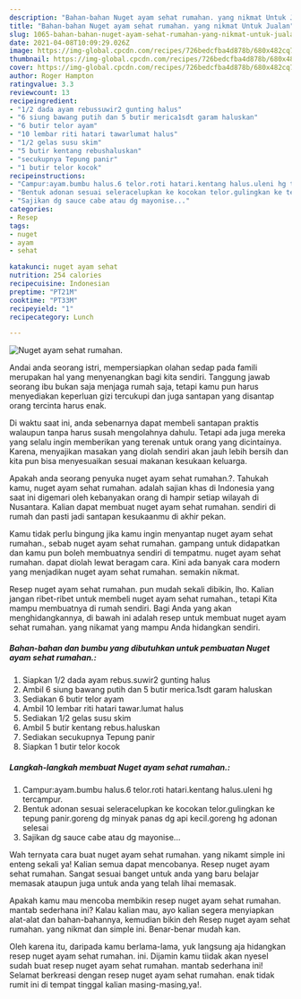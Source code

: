 ```yaml
---
description: "Bahan-bahan Nuget ayam sehat rumahan. yang nikmat Untuk Jualan"
title: "Bahan-bahan Nuget ayam sehat rumahan. yang nikmat Untuk Jualan"
slug: 1065-bahan-bahan-nuget-ayam-sehat-rumahan-yang-nikmat-untuk-jualan
date: 2021-04-08T10:09:29.026Z
image: https://img-global.cpcdn.com/recipes/726bedcfba4d878b/680x482cq70/nuget-ayam-sehat-rumahan-foto-resep-utama.jpg
thumbnail: https://img-global.cpcdn.com/recipes/726bedcfba4d878b/680x482cq70/nuget-ayam-sehat-rumahan-foto-resep-utama.jpg
cover: https://img-global.cpcdn.com/recipes/726bedcfba4d878b/680x482cq70/nuget-ayam-sehat-rumahan-foto-resep-utama.jpg
author: Roger Hampton
ratingvalue: 3.3
reviewcount: 13
recipeingredient:
- "1/2 dada ayam rebussuwir2 gunting halus"
- "6 siung bawang putih dan 5 butir merica1sdt garam haluskan"
- "6 butir telor ayam"
- "10 lembar riti hatari tawarlumat halus"
- "1/2 gelas susu skim"
- "5 butir kentang rebushaluskan"
- "secukupnya Tepung panir"
- "1 butir telor kocok"
recipeinstructions:
- "Campur:ayam.bumbu halus.6 telor.roti hatari.kentang halus.uleni hg tercampur."
- "Bentuk adonan sesuai seleracelupkan ke kocokan telor.gulingkan ke tepung panir.goreng dg minyak panas dg api kecil.goreng hg adonan selesai"
- "Sajikan dg sauce cabe atau dg mayonise..."
categories:
- Resep
tags:
- nuget
- ayam
- sehat

katakunci: nuget ayam sehat 
nutrition: 254 calories
recipecuisine: Indonesian
preptime: "PT21M"
cooktime: "PT33M"
recipeyield: "1"
recipecategory: Lunch

---
```



![Nuget ayam sehat rumahan.](https://img-global.cpcdn.com/recipes/726bedcfba4d878b/680x482cq70/nuget-ayam-sehat-rumahan-foto-resep-utama.jpg)

Andai anda seorang istri, mempersiapkan olahan sedap pada famili merupakan hal yang menyenangkan bagi kita sendiri. Tanggung jawab seorang ibu bukan saja menjaga rumah saja, tetapi kamu pun harus menyediakan keperluan gizi tercukupi dan juga santapan yang disantap orang tercinta harus enak.

Di waktu  saat ini, anda sebenarnya dapat membeli santapan praktis walaupun tanpa harus susah mengolahnya dahulu. Tetapi ada juga mereka yang selalu ingin memberikan yang terenak untuk orang yang dicintainya. Karena, menyajikan masakan yang diolah sendiri akan jauh lebih bersih dan kita pun bisa menyesuaikan sesuai makanan kesukaan keluarga. 



Apakah anda seorang penyuka nuget ayam sehat rumahan.?. Tahukah kamu, nuget ayam sehat rumahan. adalah sajian khas di Indonesia yang saat ini digemari oleh kebanyakan orang di hampir setiap wilayah di Nusantara. Kalian dapat membuat nuget ayam sehat rumahan. sendiri di rumah dan pasti jadi santapan kesukaanmu di akhir pekan.

Kamu tidak perlu bingung jika kamu ingin menyantap nuget ayam sehat rumahan., sebab nuget ayam sehat rumahan. gampang untuk didapatkan dan kamu pun boleh membuatnya sendiri di tempatmu. nuget ayam sehat rumahan. dapat diolah lewat beragam cara. Kini ada banyak cara modern yang menjadikan nuget ayam sehat rumahan. semakin nikmat.

Resep nuget ayam sehat rumahan. pun mudah sekali dibikin, lho. Kalian jangan ribet-ribet untuk membeli nuget ayam sehat rumahan., tetapi Kita mampu membuatnya di rumah sendiri. Bagi Anda yang akan menghidangkannya, di bawah ini adalah resep untuk membuat nuget ayam sehat rumahan. yang nikamat yang mampu Anda hidangkan sendiri.

<!--inarticleads1-->

##### Bahan-bahan dan bumbu yang dibutuhkan untuk pembuatan Nuget ayam sehat rumahan.:

1. Siapkan 1/2 dada ayam rebus.suwir2 gunting halus
1. Ambil 6 siung bawang putih dan 5 butir merica.1sdt garam haluskan
1. Sediakan 6 butir telor ayam
1. Ambil 10 lembar riti hatari tawar.lumat halus
1. Sediakan 1/2 gelas susu skim
1. Ambil 5 butir kentang rebus.haluskan
1. Sediakan secukupnya Tepung panir
1. Siapkan 1 butir telor kocok




<!--inarticleads2-->

##### Langkah-langkah membuat Nuget ayam sehat rumahan.:

1. Campur:ayam.bumbu halus.6 telor.roti hatari.kentang halus.uleni hg tercampur.
1. Bentuk adonan sesuai seleracelupkan ke kocokan telor.gulingkan ke tepung panir.goreng dg minyak panas dg api kecil.goreng hg adonan selesai
1. Sajikan dg sauce cabe atau dg mayonise...




Wah ternyata cara buat nuget ayam sehat rumahan. yang nikamt simple ini enteng sekali ya! Kalian semua dapat mencobanya. Resep nuget ayam sehat rumahan. Sangat sesuai banget untuk anda yang baru belajar memasak ataupun juga untuk anda yang telah lihai memasak.

Apakah kamu mau mencoba membikin resep nuget ayam sehat rumahan. mantab sederhana ini? Kalau kalian mau, ayo kalian segera menyiapkan alat-alat dan bahan-bahannya, kemudian bikin deh Resep nuget ayam sehat rumahan. yang nikmat dan simple ini. Benar-benar mudah kan. 

Oleh karena itu, daripada kamu berlama-lama, yuk langsung aja hidangkan resep nuget ayam sehat rumahan. ini. Dijamin kamu tiidak akan nyesel sudah buat resep nuget ayam sehat rumahan. mantab sederhana ini! Selamat berkreasi dengan resep nuget ayam sehat rumahan. enak tidak rumit ini di tempat tinggal kalian masing-masing,ya!.

